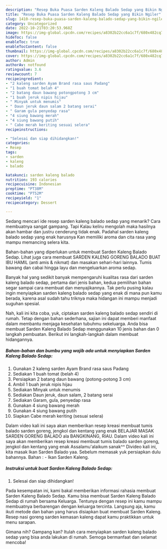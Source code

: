 ```yaml
---
description: "Resep Buka Puasa Sarden Kaleng Balado Sedap yang Bikin Ngiler"
title: "Resep Buka Puasa Sarden Kaleng Balado Sedap yang Bikin Ngiler"
slug: 1410-resep-buka-puasa-sarden-kaleng-balado-sedap-yang-bikin-ngiler
category: Uncategorized
date: 2022-10-21T03:20:53.968Z
image: https://img-global.cpcdn.com/recipes/a8302b22cc6a1c7f/680x482cq70/sarden-kaleng-balado-sedap-foto-resep-utama.jpg
hideToc: false
enableToc: true
enableTocContent: false
thumbnail: https://img-global.cpcdn.com/recipes/a8302b22cc6a1c7f/680x482cq70/sarden-kaleng-balado-sedap-foto-resep-utama.jpg
cover: https://img-global.cpcdn.com/recipes/a8302b22cc6a1c7f/680x482cq70/sarden-kaleng-balado-sedap-foto-resep-utama.jpg
author: Admin
authorAv: notfound
ratingvalue: 3.6
reviewcount: 7
recipeingredient:
- "2 kaleng sarden Ayam Brand rasa saus Padang"
- "1 buah tomat belah 4"
- "2 batang daun bawang potongpotong 3 cm"
- "1 buah jeruk nipis hijau"
- " Minyak untuk menumis"
- " Daun jeruk daun salam 2 batang serai"
- " Garam gula penyedap rasa"
- "4 siung bawang merah"
- "4 siung bawang putih"
- " Cabe merah keriting sesuai selera"
recipeinstructions:

- "Selesai dan siap dihidangkan!"
categories:
- Resep
tags:
- sarden
- kaleng
- balado

katakunci: sarden kaleng balado 
nutrition: 193 calories
recipecuisine: Indonesian
preptime: "PT38M"
cooktime: "PT52M"
recipeyield: "1"
recipecategory: Dessert

---
```



Sedang mencari ide resep sarden kaleng balado sedap yang menarik? Cara membuatnya sangat gampang. Tapi Kalau keliru mengolah maka hasilnya akan hambar dan justru cenderung tidak enak. Padahal sarden kaleng balado sedap yang enak harusnya Kan memiliki aroma dan cita rasa yang mampu memancing selera kita.


Bahan-bahan yang diperlukan untuk membuat Sarden Kaleng Balado Sedap. Lihat juga cara membuat SARDEN KALENG GORENG BALADO BUAT IBU HAMIL (anti amis &amp; nikmat) dan masakan sehari-hari lainnya. Tumis bawang dan cabai hingga layu dan mengeluarkan aroma sedap.

Banyak hal yang sedikit banyak mempengaruhi kualitas rasa dari sarden kaleng balado sedap, pertama dari jenis bahan, kedua pemilihan bahan segar sampai cara membuat dan menyajikannya. Tak perlu pusing kalau ingin menyiapkan sarden kaleng balado sedap yang enak di mana pun kamu berada, karena asal sudah tahu triknya maka hidangan ini mampu menjadi suguhan spesial.


Nah, kali ini kita coba, yuk, ciptakan sarden kaleng balado sedap sendiri di rumah. Tetap dengan bahan sederhana, sajian ini dapat memberi manfaat dalam membantu menjaga kesehatan tubuhmu sekeluarga. Anda bisa membuat Sarden Kaleng Balado Sedap menggunakan 10 jenis bahan dan 0 langkah pembuatan. Berikut ini langkah-langkah dalam membuat hidangannya.

<!--inarticleads1-->

##### Bahan-bahan dan bumbu yang wajib ada untuk menyiapkan Sarden Kaleng Balado Sedap:

1. Gunakan 2 kaleng sarden Ayam Brand rasa saus Padang
1. Sediakan 1 buah tomat (belah 4)
1. Persiapkan 2 batang daun bawang (potong-potong 3 cm)
1. Ambil 1 buah jeruk nipis hijau
1. Sediakan  Minyak untuk menumis
1. Sediakan  Daun jeruk, daun salam, 2 batang serai
1. Sediakan  Garam, gula, penyedap rasa
1. Gunakan 4 siung bawang merah
1. Gunakan 4 siung bawang putih
1. Siapkan  Cabe merah keriting (sesuai selera)


Dalam video kali ini saya akan memberikan resep kreasi membuat tumis balado sarden goreng, jengkol dan kentang yang enak BELAJAR MASAK SARDEN GORENG BALADO ala BANGKINANG, RIAU. Dalam video kali ini saya akan memberikan resep kreasi membuat tumis balado sarden goreng, jengkol dan kentang yang enak Assalamu&#39;alaikum sanak^^ Divideo kali ini, kita masak Ikan Sarden Balado yaa. Sebelum memasak yuk persiapkan dulu bahannya. Bahan : - Ikan Sarden Kaleng. 

<!--inarticleads2-->

##### Instruksi untuk buat Sarden Kaleng Balado Sedap:


1. Selesai dan siap dihidangkan!

Pada kesempatan ini, kami bakal memberikan informasi rahasia membuat Sarden Kaleng Balado Sedap. Kamu bisa membuat Sarden Kaleng Balado Sedap di rumah bersama Keluarga. Tentunya dengan resep ini kamu mampu membuatnya berbarengan dengan keluarga tercinta. Langsung aja, kamu ikuti metode dan bahan yang harus disiapkan buat membuat Sarden Kaleng. Resep nasi goreng sarden kemasan kaleng dapat kamu praktikkan untuk menu sarapan. 

Gimana nih? Gampang kan? Itulah cara menyiapkan sarden kaleng balado sedap yang bisa anda lakukan di rumah. Semoga bermanfaat dan selamat mencoba!
